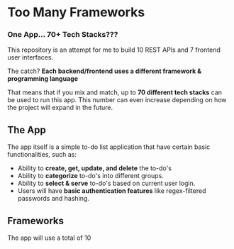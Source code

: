 # Too Many Frameworks
### One App... 70+ Tech Stacks???
This repository is an attempt for me to build 10 REST APIs and 7 frontend user interfaces. 

The catch? **Each backend/frontend uses a different framework & programming language**

That means that if you mix and match, up to **70 different tech stacks** can be used to run this app. This number can even increase depending on how the project will expand in the future.

## The App
The app itself is a simple to-do list application that have certain basic functionalities, such as:
* Ability to **create, get, update, and delete** the to-do's
* Ability to **categorize** to-do's into different groups.
* Ability to **select & serve** to-do's based on current user login.
* Users will have **basic authentication features** like regex-filtered passwords and hashing.

## Frameworks
The app will use a total of 10